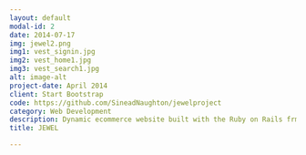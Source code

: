 ```yaml
---
layout: default
modal-id: 2
date: 2014-07-17
img: jewel2.png
img1: vest_signin.jpg
img2: vest_home1.jpg
img3: vest_search1.jpg
alt: image-alt
project-date: April 2014
client: Start Bootstrap
code: https://github.com/SineadNaughton/jewelproject
category: Web Development
description: Dynamic ecommerce website built with the Ruby on Rails frmework using Amazon Web Services environment.
title: JEWEL

---
```

